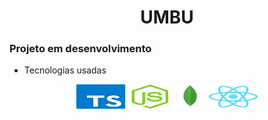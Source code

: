 <h1 align="center"> UMBU </h1>

### Projeto em desenvolvimento

- Tecnologias usadas 

<div align="center">
  <img height="40" width="80" src="https://raw.githubusercontent.com/devicons/devicon/master/icons/typescript/typescript-original.svg">
  <img height="40" width="70" src="https://raw.githubusercontent.com/devicons/devicon/master/icons/nodejs/nodejs-original.svg">
  <img height="40" width="50" src="https://raw.githubusercontent.com/devicons/devicon/master/icons/mongodb/mongodb-original.svg">
  <img height="40" width="80" src="https://raw.githubusercontent.com/devicons/devicon/master/icons/react/react-original.svg">
</div>
